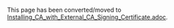This page has been converted/moved to [Installing_CA_with_External_CA_Signing_Certificate.adoc](../ca/Installing_CA_with_External_CA_Signing_Certificate.adoc).
